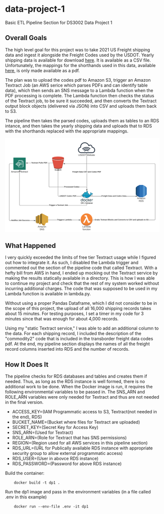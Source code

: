 # data-project-1
Basic ETL Pipeline Section for DS3002 Data Project 1

## Overall Goals
The high level goal for this project was to take 2021 US Freight shipping data and ingest it alongside the Freight Codes used by the USDOT.
Yearly shipping data is available for download [here](https://data.transportation.gov/api/views/uxue-t623/rows.csv?accessType=DOWNLOAD). It is available as a CSV file. Unfortunately, the mappings for the shorthands used in this data, available [here](https://www.bts.gov/sites/bts.dot.gov/files/docs/browse-statistical-products-and-data/transborder-freight-data/220171/codes-north-american-transborder-freight-raw-data.pdf), is only made available as a pdf.

The plan was to upload the codes pdf to Amazon S3, trigger an Amazon Textract Job (an AWS serice which parses PDFs and can identify table data), which then sends an SNS message to a Lambda function when the PDF processing is complete. The Lambda function then checks the status of the Textract job, to be sure it succeeded, and then converts the Textract output block objects (delivered via JSON) into CSV and uploads them back to S3.

The pipeline then takes the parsed codes, uploads them as tables to an RDS intance, and then takes the yearly shipping data and uploads that to RDS with the shorthands replaced with the appropriate mappings.

![Diagram for data project original plan](https://github.com/dknorr/data-project-1/blob/master/images/dp1-original-plan.png?raw=true)

## What Happened
I very quickly exceeded the limits of free tier Textract usage while I figured out how to integrate it. As such, I disabled the Lambda trigger and commented out the section of the pipeline code that called Textract. With a hefty bill from AWS in hand, I ended up mocking out the Textract service by making the results statically available in a directory. This is how I was able to continue my project and check that the rest of my system worked without incurring additional charges. The code that was supposed to be used in my Lambda function is available in lambda.py. 

Without using a proper Pandas Dataframe, which I did not consider to be in the scope of this project, the upload of all 16,000 shipping records takes about 15 minutes. For testing purposes, I set a timer in my code for 3 minutes since that was enough for about 4,000 records. 

Using my "static Textract service," I was able to add an additional column to the data. For each shipping record, I included the description of the "commodity2" code that is included in the transborder freight data codes pdf. At the end, my pipeline section displays the names of all the freight record columns inserted into RDS and the number of records.

## How It Does It
The pipeline checks for RDS databases and tables and creates them if needed. Thus, as long as the RDS instance is well formed, there is no additional work to be done. When the Docker image is run, it requires the following environmental variables to be passed in. The SNS_ARN and ROLE_ARN variables were only needed for Textract and thus are not needed in the final version.

- ACCESS_KEY=(IAM Programmatic access to S3, Textract(not needed in the end), RDS)
- BUCKET_NAME=(Bucket where files for Textract are uploaded)
- SECRET_KEY=(Secret Key for Access Key)
- SNS_ARN=(Used for Textract)
- ROLE_ARN=(Role for Textract that has SNS permissions)
- REGION=(Region used for all AWS services in this pipeline section)
- RDS_URL=(URL for Publically available RDS instance with appropriate security group to allow external programmatic access)
- RDS_USER=(User in abovce RDS instance)
- RDS_PASSWORD=(Password for above RDS instance)

Build the container:
```
    docker build -t dp1 .
```

Run the dp1 image and pass in the environment variables (in a file called .env in this example)
```
    docker run --env-file .env -it dp1
```